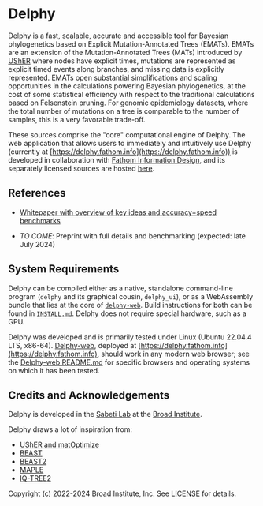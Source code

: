 Delphy
======

Delphy is a fast, scalable, accurate and accessible tool for Bayesian phylogenetics based on Explicit Mutation-Annotated
Trees (EMATs).  EMATs are an extension of the Mutation-Annotated Trees (MATs) introduced by
[UShER](https://github.com/yatisht/usher) where nodes have explicit times, mutations are represented as explicit timed
events along branches, and missing data is explicitly represented.  EMATs open substantial simplifications and scaling
opportunities in the calculations powering Bayesian phylogenetics, at the cost of some statistical efficiency with
respect to the traditional calculations based on Felsenstein pruning.  For genomic epidemiology datasets, where the
total number of mutations on a tree is comparable to the number of samples, this is a very favorable trade-off.

These sources comprise the "core" computational engine of Delphy.  The web application that allows users to immediately
and intuitively use Delphy (currently at [https://delphy.fathom.info](https://delphy.fathom.info)) is developed in
collaboration with [Fathom Information Design](https://fathom.info), and its separately licensed sources are hosted
[here](https://github.com/fathominfo/delphy-web).

References
----------

* [Whitepaper with overview of key ideas and accuracy+speed benchmarks](delphywp.pdf)

* _TO COME_: Preprint with full details and benchmarking (expected: late July 2024)

System Requirements
-------------------
Delphy can be compiled either as a native, standalone command-line program (`delphy` and its graphical cousin, `delphy_ui`), or as a WebAssembly bundle that lies at the core of [`delphy-web`](https://github.com/fathominfo/delphy-web).  Build instructions for both can be found in [`INSTALL.md`](INSTALL.md).  Delphy does not require special hardware, such as a GPU.

Delphy was developed and is primarily tested under Linux (Ubuntu 22.04.4 LTS, x86-64).  [Delphy-web](https://github.com/fathominfo/delphy-web), deployed at [https://delphy.fathom.info](https://delphy.fathom.info), should work in any modern web browser; see the [Delphy-web README.md](https://github.com/fathominfo/delphy-web) for specific browsers and operating systems on which it has been tested.

Credits and Acknowledgements
----------------------------

Delphy is developed in the [Sabeti Lab](https://www.sabetilab.org/) at the [Broad
Institute](https://www.broadinstitute.org/).

Delphy draws a lot of inspiration from:

- [UShER and matOptimize](https://github.com/yatisht/usher)
- [BEAST](https://github.com/beast-dev/beast-mcmc)
- [BEAST2](https://github.com/CompEvol/beast2)
- [MAPLE](https://github.com/NicolaDM/MAPLE)
- [IQ-TREE2](github.com/iqtree/iqtree2/)

Copyright (c) 2022-2024 Broad Institute, Inc.  See [LICENSE](LICENSE) for details.
